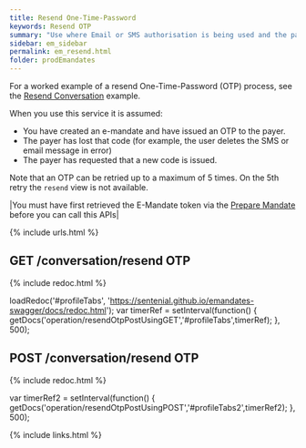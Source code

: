 ```yaml
---
title: Resend One-Time-Password
keywords: Resend OTP
summary: "Use where Email or SMS authorisation is being used and the payer requires an OTP to be reissued."
sidebar: em_sidebar
permalink: em_resend.html
folder: prodEmandates
---
```


For a worked example of a resend One-Time-Password (OTP) process, see the [Resend Conversation](em_conversation_resend_settings.html) example.

When you use this service it is assumed:

* You have created an e-mandate and have issued an OTP to the payer.
* The payer has lost that code (for example, the user deletes the SMS or email message in error)
* The payer has requested that a new code is issued.

Note that an OTP can be retried up to a maximum of 5 times. On the 5th retry the `resend` view is not available.

|You must have first retrieved the E-Mandate token via the [Prepare Mandate](em_prepare.html) before you can call this APIs|


{% include urls.html %}

## GET /conversation/resend OTP

<ul id="profileTabs" class="nav nav-tabs">
    
   
</ul>
 
 {% include redoc.html %}
 

 
loadRedoc('#profileTabs', 'https://sentenial.github.io/emandates-swagger/docs/redoc.html');
var timerRef = setInterval(function() { getDocs('operation/resendOtpPostUsingGET','#profileTabs',timerRef); }, 500);



</script>


<div id="mydiv"></div>


</div>
</div>

## POST /conversation/resend OTP

<ul id="profileTabs2" class="nav nav-tabs">
</ul>
  
{% include redoc.html %}
   
var timerRef2 = setInterval(function() { getDocs('operation/resendOtpPostUsingPOST','#profileTabs2',timerRef2); }, 500);
</script>
</div>
</div>


{% include links.html %}

